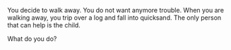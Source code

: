 You decide to walk away. You do not want anymore trouble. When you are walking away, you trip over a log and fall into quicksand. 
The only person that can help is the child.

What do you do?